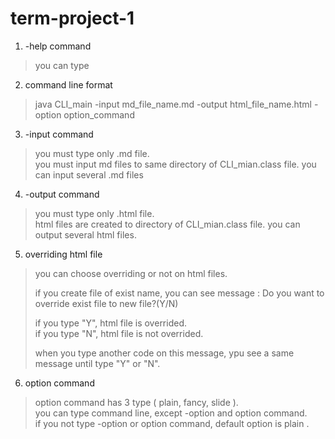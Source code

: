 # term-project-1
1. -help command
> you can type 

2. command line format 
> java CLI_main -input md_file_name.md -output html_file_name.html -option option_command

3. -input command
> you must type only .md file.  
> you must input md files to same directory of CLI_mian.class file. 
> you can input several .md files 

4. -output command
> you must type only .html file.  
> html files are created to directory of CLI_mian.class file. 
> you can output several html files.  

5. overriding html file
> you can choose overriding or not on html files. 
>
> if you create file of exist name, you can see message : 
> Do you want to override exist file to new file?(Y/N)
>
> if you type "Y", html file is overrided.  
> if you type "N", html file is not overrided.  
>
> when you type another code on this message, ypu see a same message until type "Y" or "N". 

6. option command
> option command has 3 type ( plain, fancy, slide ).    
> you can type command line, except -option and option command.   
> if you not type -option or option command, default option is plain .  
